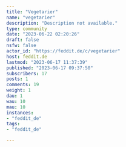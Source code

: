 ```yaml
---
title: "Vegetarier" 
name: "vegetarier"
description: "Description not available."
type: community
date: "2023-06-22 02:20:26"
draft: false
nsfw: false
actor_id: "https://feddit.de/c/vegetarier"
host: feddit.de
lastmod: "2023-06-17 11:37:39"
published: "2023-06-17 09:37:50"
subscribers: 17
posts: 1
comments: 19
weight: 1
dau: 1
wau: 10
mau: 10
instances:
- "feddit_de"
tags: 
- "feddit_de"

---
```

